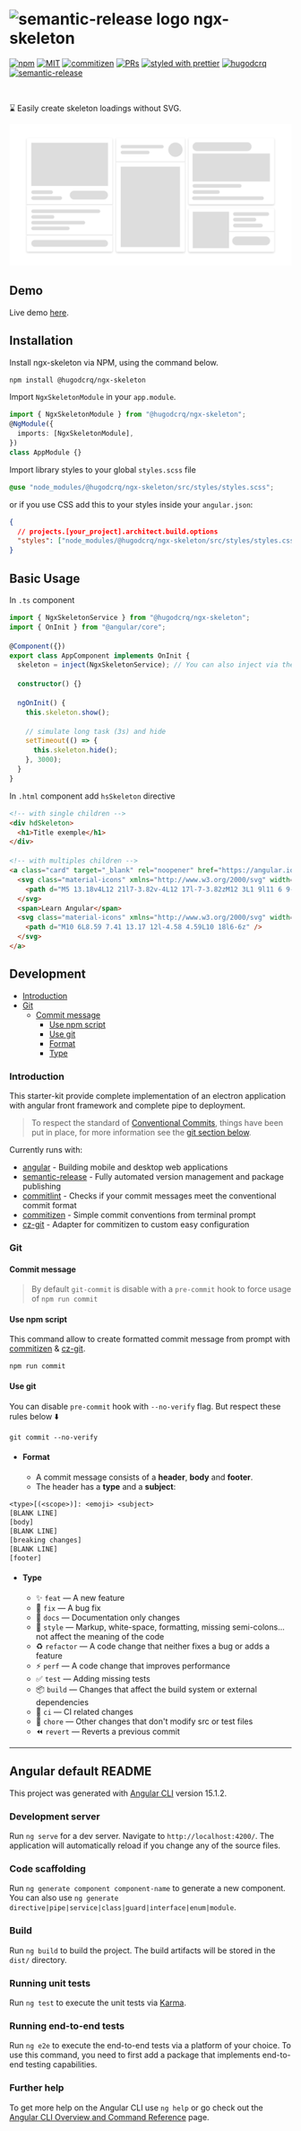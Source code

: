 # <img src="https://www.vectorlogo.zone/logos/angular/angular-icon.svg" alt="semantic-release logo" width="24px"/> ngx-skeleton

[![npm](https://img.shields.io/npm/v/@hugodcrq/ngx-skeleton?style=flat&logo=npm)](https://www.npmjs.com/package/@hugodcrq/ngx-skeleton)
[![MIT](https://img.shields.io/packagist/l/doctrine/orm.svg?style=flat)](https://github.com/hugodcrq/ngx-skeleton/blob/master/LICENSE)
[![commitizen](https://img.shields.io/badge/commitizen-friendly-brightgreen.svg?style=flat)]()
[![PRs](https://img.shields.io/badge/PRs-welcome-brightgreen.svg?style=flat)](https://github.com/hugodcrq/ngx-skeleton/compare)
[![styled with prettier](https://img.shields.io/badge/styled_with-prettier-ff69b4.svg?style=flat)](https://github.com/prettier/prettier)
[![hugodcrq](https://img.shields.io/badge/@-hugodcrq-383636?style=flat-square&labelColor=8f68d4)](https://github.com/hugodcrq/)
[![semantic-release](https://img.shields.io/badge/%20%20%F0%9F%93%A6%F0%9F%9A%80-semantic--release-e10079.svg)](https://github.com/semantic-release/semantic-release)

<br>

⌛ Easily create skeleton loadings without SVG.

<img src="https://github.com/hugodcrq/ngx-skeleton/blob/develop/doc/assets/banner.png?raw=true" alt="skeleton"/>

## Demo

Live demo [here](https://hugodcrq.github.io/ngx-skeleton/).

## Installation

Install ngx-skeleton via NPM, using the command below.

```bash
npm install @hugodcrq/ngx-skeleton
```

Import `NgxSkeletonModule` in your `app.module`.

```typescript
import { NgxSkeletonModule } from "@hugodcrq/ngx-skeleton";
@NgModule({
  imports: [NgxSkeletonModule],
})
class AppModule {}
```

Import library styles to your global `styles.scss` file

```scss
@use "node_modules/@hugodcrq/ngx-skeleton/src/styles/styles.scss";
```

or if you use CSS add this to your styles inside your `angular.json`:

```json
{
  // projects.[your_project].architect.build.options
  "styles": ["node_modules/@hugodcrq/ngx-skeleton/src/styles/styles.css"]
}
```

## Basic Usage

In `.ts` component

```typescript
import { NgxSkeletonService } from "@hugodcrq/ngx-skeleton";
import { OnInit } from "@angular/core";

@Component({})
export class AppComponent implements OnInit {
  skeleton = inject(NgxSkeletonService); // You can also inject via the constructor

  constructor() {}

  ngOnInit() {
    this.skeleton.show();

    // simulate long task (3s) and hide
    setTimeout(() => {
      this.skeleton.hide();
    }, 3000);
  }
}
```

In `.html` component add `hsSkeleton` directive

```html
<!-- with single children -->
<div hdSkeleton>
  <h1>Title exemple</h1>
</div>

<!-- with multiples children -->
<a class="card" target="_blank" rel="noopener" href="https://angular.io/tutorial" hdSkeleton>
  <svg class="material-icons" xmlns="http://www.w3.org/2000/svg" width="24" height="24" viewBox="0 0 24 24">
    <path d="M5 13.18v4L12 21l7-3.82v-4L12 17l-7-3.82zM12 3L1 9l11 6 9-4.91V17h2V9L12 3z" />
  </svg>
  <span>Learn Angular</span>
  <svg class="material-icons" xmlns="http://www.w3.org/2000/svg" width="24" height="24" viewBox="0 0 24 24">
    <path d="M10 6L8.59 7.41 13.17 12l-4.58 4.59L10 18l6-6z" />
  </svg>
</a>
```

## Development

- [Introduction](#introduction)
- [Git](#git)
  - [Commit message](#commit-message)
    - [Use npm script](#use-npm-script)
    - [Use git](#use-git)
    - [Format](#format)
    - [Type](#type)

### Introduction

This starter-kit provide complete implementation of an electron application with angular front framework
and complete pipe to deployment.

> To respect the standard of [Conventional Commits](https://www.conventionalcommits.org), things have been put in place, for more information see the [git section below](#git).

Currently runs with:

- [angular](https://github.com/angular/angular) - Building mobile and desktop web applications
- [semantic-release](https://github.com/semantic-release/semantic-release) - Fully automated version management and package publishing
- [commitlint](https://github.com/conventional-changelog/commitlint) - Checks if your commit messages meet the conventional commit format
- [commitizen](https://github.com/commitizen/cz-cli) - Simple commit conventions from terminal prompt
- [cz-git](https://github.com/Zhengqbbb/cz-git) - Adapter for commitizen to custom easy configuration

### Git

#### Commit message

> By default `git-commit` is disable with a `pre-commit` hook to force usage of `npm run commit`

#### Use npm script

This command allow to create formatted commit message from prompt with
[commitizen](https://github.com/commitizen/cz-cli) &
[cz-git](https://github.com/Zhengqbbb/cz-git).

```
npm run commit
```

#### Use git

You can disable `pre-commit` hook with `--no-verify` flag. But respect these rules below ⬇️

```
git commit --no-verify
```

- #### Format

  - A commit message consists of a **header**, **body** and **footer**.
  - The header has a **type** and a **subject**:

```text
<type>[(<scope>)]: <emoji> <subject>
[BLANK LINE]
[body]
[BLANK LINE]
[breaking changes]
[BLANK LINE]
[footer]
```

- #### Type

  - ✨ `feat` — A new feature
  - 🐛 `fix` — A bug fix
  - 📝 `docs` — Documentation only changes
  - 💄 `style` — Markup, white-space, formatting, missing semi-colons... not affect the meaning of the code
  - ♻ `refactor` — A code change that neither fixes a bug or adds a feature
  - ⚡ `perf` — A code change that improves performance
  - ✅ `test` — Adding missing tests
  - 📦️ `build` — Changes that affect the build system or external dependencies
  - 🎡 `ci` — CI related changes
  - 🔨 `chore` — Other changes that don't modify src or test files
  - ⏪️ `revert` — Reverts a previous commit

---

## Angular default README

This project was generated with [Angular CLI](https://github.com/angular/angular-cli) version 15.1.2.

### Development server

Run `ng serve` for a dev server. Navigate to `http://localhost:4200/`. The application will automatically reload if you change any of the source files.

### Code scaffolding

Run `ng generate component component-name` to generate a new component. You can also use `ng generate directive|pipe|service|class|guard|interface|enum|module`.

### Build

Run `ng build` to build the project. The build artifacts will be stored in the `dist/` directory.

### Running unit tests

Run `ng test` to execute the unit tests via [Karma](https://karma-runner.github.io).

### Running end-to-end tests

Run `ng e2e` to execute the end-to-end tests via a platform of your choice. To use this command, you need to first add a package that implements end-to-end testing capabilities.

### Further help

To get more help on the Angular CLI use `ng help` or go check out the [Angular CLI Overview and Command Reference](https://angular.io/cli) page.
